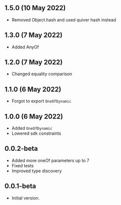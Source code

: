 ## 1.5.0 (10 May 2022)

- Removed Object.hash and used quiver hash instead

## 1.3.0 (7 May 2022)

- Added AnyOf

## 1.2.0 (7 May 2022)

- Changed equality comparison 

## 1.1.0 (6 May 2022)

- Forgot to export `OneOfDynamic`

## 1.0.0 (6 May 2022)

- Added `OneOfDynamic`
- Lowered sdk constraints

## 0.0.2-beta

- Added more oneOf parameters up to 7
- Fixed tests
- Improved type discovery

## 0.0.1-beta

- Initial version.
